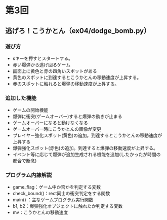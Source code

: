 # 第3回
## 逃げろ！こうかとん（ex04/dodge_bomb.py）
### 遊び方
* sキーを押すとスタートする。
* 赤い爆弾から逃げ回るゲーム
* 画面上に黄色と赤の四角いスポットがある
* 黄色のスポットに到達するとこうかとんの移動速度が上昇する。
* 赤のスポットに触れると爆弾の移動速度が上昇する。
### 追加した機能
* ゲームの開始機能
* 爆弾に衝突(ゲームオーバー)すると爆弾の動きが止まる
* ゲームオーバーになると動けなくなる
* ゲームオーバー時にこうかとんの画像が変更
* プレイヤー強化スポット(黄色)の追加。到達するとこうかとんの移動速度が上昇する
* 爆弾強化スポット(赤色)の追加。到達すると爆弾の移動速度が上昇する。
* イベント等に応じて爆弾が追加生成される機能を追加(したかったが時間の都合で断念)
### プログラム内䛾解説
* game_flag：ゲーム中か否かを判定する変数
* check_bound()：rect同士の衝突判定をする関数
* main() ：主なゲームプログラム実行関数
* b1, b2：爆弾強化オブジェクトに触れたか判定する変数
* mv：こうかとんの移動速度
